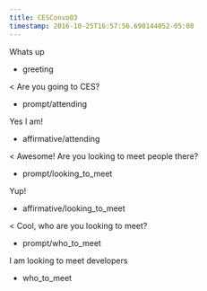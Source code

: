 ```yaml
---
title: CESConvo03
timestamp: 2016-10-25T16:57:56.690144052-05:00
---
```


Whats up
* greeting

< Are you going to CES?
* prompt/attending

Yes I am!
* affirmative/attending

< Awesome! Are you looking to meet people there?
* prompt/looking_to_meet

Yup!
* affirmative/looking_to_meet

< Cool, who are you looking to meet?
* prompt/who_to_meet

I am looking to meet developers
* who_to_meet
